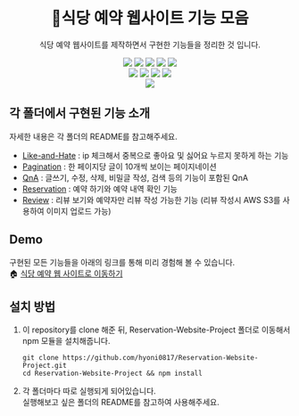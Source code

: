 <h1 align="center">🍝식당 예약 웹사이트 기능 모음</h1>
<p align="center">
  식당 예약 웹사이트를 제작하면서 구현한 기능들을 정리한 것 입니다.
</p>
<div align="center">
  <img src="https://img.shields.io/badge/HTML5-E34F26?style=flat-square&logo=Html5&logoColor=white"></img>
  <img src="https://img.shields.io/badge/CSS3-1572B6?style=flat-square&logo=CSS3&logoColor=white"></img>
  <img src="https://img.shields.io/badge/Javascript-F7DF1E?style=flat-square&logo=Javascript&logoColor=white"></img>
  <img src="https://img.shields.io/badge/Bootstrap-7952B3?style=flat-square&logo=Bootstrap&logoColor=white"></img>
  <img src="https://img.shields.io/badge/Amazon S3-569A31?style=flat-square&logo=Amazon%20S3&logoColor=white"></img><br/>
  <img src="https://img.shields.io/badge/node.js-12.18.3-green?style=flat-square"></img>
  <img src="https://img.shields.io/badge/express-4.16.3-lightgray?style=flat-square"></img>
  <img src="https://img.shields.io/badge/ejs-2.6.1-blueviolet?style=flat-square"></img>
  <img src="https://img.shields.io/badge/MySQL-8.0-blue?style=flat-square"></img> 
</div>
<div align="center">
  <img src="https://devwebdata2021.s3.ap-northeast-2.amazonaws.com/readme/reservation.gif"></img>
</div>

## 각 폴더에서 구현된 기능 소개
자세한 내용은 각 폴더의 README를 참고해주세요.

- [Like-and-Hate](https://github.com/hyoni0817/Reservation-Website-Project/tree/master/Like-and-Hate) : ip 체크해서 중복으로 좋아요 및 싫어요 누르지 못하게 하는 기능 
- [Pagination](https://github.com/hyoni0817/Reservation-Website-Project/tree/master/Pagination) : 한 페이지당 글이 10개씩 보이는 페이지네이션
- [QnA](https://github.com/hyoni0817/Reservation-Website-Project/tree/master/QnA) : 글쓰기, 수정, 삭제, 비밀글 작성, 검색 등의 기능이 포함된 QnA
- [Reservation](https://github.com/hyoni0817/Reservation-Website-Project/tree/master/Reservation) : 예약 하기와 예약 내역 확인 기능
- [Review](https://github.com/hyoni0817/Reservation-Website-Project/tree/master/Review) : 리뷰 보기와 예약자만 리뷰 작성 가능한 기능 (리뷰 작성시 AWS S3를 사용하여 이미지 업로드 가능)

## Demo
구현된 모든 기능들을 아래의 링크를 통해 미리 경험해 볼 수 있습니다.   
🏠 [식당 예약 웹 사이트로 이동하기](http://13.125.220.200:3000/)

## 설치 방법
1. 이 repository를 clone 해준 뒤, Reservation-Website-Project 폴더로 이동해서 npm 모듈을 설치해줍니다. 
    ```
    git clone https://github.com/hyoni0817/Reservation-Website-Project.git
    cd Reservation-Website-Project && npm install
    ```
2. 각 폴더마다 따로 실행되게 되어있습니다.   
   실행해보고 싶은 폴더의 README를 참고하여 사용해주세요.
